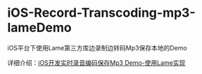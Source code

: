 
# iOS-Record-Transcoding-mp3-lameDemo
iOS平台下使用Lame第三方库边录制边转码Mp3保存本地的Demo

详细介绍：[iOS开发实时录音编码保存Mp3 Demo-使用Lame实现](https://www.jianshu.com/p/f62cba614a12)

